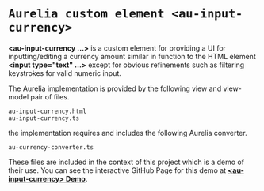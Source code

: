 # `Aurelia custom element <au-input-currency>`

**\<au-input-currency ...>** is a custom element for providing a UI for inputting/editing a currency amount similar in function to the HTML element **\<input type="text" ...>** except for obvious refinements such as filtering keystrokes for valid numeric input.

The Aurelia implementation is provided by the following view and view-model pair of files.
```
au-input-currency.html
au-input-currency.ts
```
the implementation requires and includes the following Aurelia converter.
```
au-currency-converter.ts
```

These files are included in the context of this project which is a demo of their use. You can see the interactive GitHub Page for this demo at [**\<au-input-currency> Demo**](https://bb-harlan.github.io/au-input-currency/).
